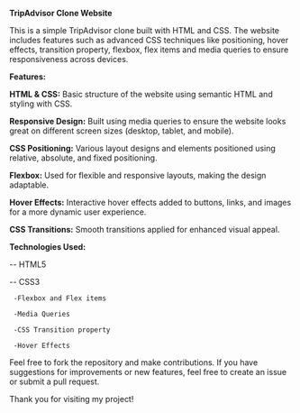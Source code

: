 **TripAdvisor Clone Website**

This is a simple TripAdvisor clone built with HTML and CSS. The website includes features such as advanced CSS techniques like positioning, hover effects, transition property, flexbox, flex items and media queries to ensure responsiveness across devices.

**Features:**

**HTML & CSS:** Basic structure of the website using semantic HTML and styling with CSS.

**Responsive Design:** Built using media queries to ensure the website looks great on different screen sizes (desktop, tablet, and mobile).

**CSS Positioning:** Various layout designs and elements positioned using relative, absolute, and fixed positioning.

**Flexbox:** Used for flexible and responsive layouts, making the design adaptable.

**Hover Effects:** Interactive hover effects added to buttons, links, and images for a more dynamic user experience.

**CSS Transitions:** Smooth transitions applied for enhanced visual appeal.

**Technologies Used:**

-- HTML5

-- CSS3

     -Flexbox and Flex items
     
     -Media Queries
     
     -CSS Transition property
     
     -Hover Effects

Feel free to fork the repository and make contributions. If you have suggestions for improvements or new features, feel free to create an issue or submit a pull request.

Thank you for visiting my project!
